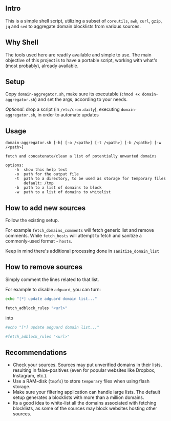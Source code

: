 Intro
-

This is a simple shell script, utilizing a subset of `coreutils`, `awk`, `curl`, `gzip`, `jq` and `sed` to aggregate domain blocklists from various sources.

Why Shell
-

The tools used here are readily available and simple to use. The main objective of this project is to have a portable script, working with what's (most probably), already available.

Setup
-

Copy `domain-aggregator.sh`, make sure its executable (`chmod +x domain-aggregator.sh`) and set the args, according to your needs.

_Optional_: drop a script (in `/etc/cron.daily`), executing `domain-aggregator.sh`, in order to automate updates

Usage
-

```
domain-aggregator.sh [-h] [-o /<path>] [-t /<path>] [-b /<path>] [-w /<path>]

fetch and concatenate/clean a list of potentially unwanted domains

options:
    -h  show this help text
    -o  path for the output file
    -t  path to a directory, to be used as storage for temporary files
        default: /tmp
    -b  path to a list of domains to block
    -w  path to a list of domains to whitelist
```

How to add new sources
-

Follow the existing setup.

For example `fetch_domains_comments` will fetch generic list and remove comments. While `fetch_hosts` will attempt to fetch and sanitize a commonly-used format - `hosts`.

Keep in mind there's additional processing done in `sanitize_domain_list`

How to remove sources
-

Simply comment the lines related to that list.

For example to disable `adguard`, you can turn:

```sh
echo "[*] update adguard domain list..."

fetch_adblock_rules "<url>"
```

into

```sh
#echo "[*] update adguard domain list..."

#fetch_adblock_rules "<url>"
```

Recommendations
-

- Check your sources. Sources may put unverified domains in their lists, resulting in false-positives (even for popular websites like Dropbox, Instagram, etc.).
- Use a RAM-disk (`tmpfs`) to store `temporary` files when using flash storage.
- Make sure your filtering application can handle large lists. The default setup generates a blocklists with more than a million domains.
- Its a good idea to white-list all the domains associated with fetching blocklists, as some of the sources may block websites hosting other sources.